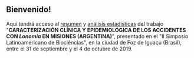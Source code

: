 

## Bienvenido!

Aquí tendrá acceso al [resumen](https://github.com/MMFBio/Simposio_Latinoamericano_Biociencias_II/blob/master/Resumo_Pr%C3%A1ticas%20em%20sa%C3%BAde%20baseada%20em%20evid%C3%AAncias_Marilia%20Melo%20Favalesso.pdf) y [análisis estadisticas](https://github.com/MMFBio/Simposio_Latinoamericano_Biociencias_II/blob/master/R_script_simposio_biocienciasII.R) del trabajo "**CARACTERIZACIÓN CLÍNICA Y EPIDEMIOLÓGICA DE LOS ACCIDENTES CON *Lonomia* EN MISIONES (ARGENTINA)**", presentado en el "II Simposio Latinoamericano de Biociências", en la ciudad de Foz de Iguaçu (Brasil), entre el 31 de septiembre y el 4 de octubre de 2019.
